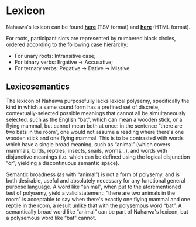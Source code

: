# Lexicon

Nahaıwa's lexicon can be found **[here](https://github.com/Ntsekees/Nahaiwa/blob/main/lexicon.tsv)** (TSV format) and **[here](https://ntsekees.github.io/Nahaiwa/lexicon.html)** (HTML format).

For roots, participant slots are represented by numbered black circles, ordered according to the following case hierarchy:  
* For unary roots: Intransitive case;
* For binary verbs: Ergative → Accusative;
* For ternary verbs: Pegative → Dative → Missive.

## Lexicosemantics

The lexicon of Nahaıwa purposefully lacks lexical polysemy, specifically the kind in which a same sound form has a prefined set of discrete, contextually-selected possible meanings that cannot all be simultaneously selected, such as the English “bat”, which can mean a wooden stick, or a flying mammal, but cannot mean both at once: in the sentence “there are two bats in the room”, one would not assume a reading where there's one wooden stick and one flying mammal.
This is to be contrasted with words which have a single broad meaning, such as “animal” (which covers mammals, birds, reptiles, insects, snails, worms…), and words with disjunctive meanings (i.e. which can be defined using the logical disjunction “or”, yielding a discontinuous semantic space).

Semantic broadness (as with “animal”) is not a form of polysemy, and is both desirable, useful and absolutely necessary for any functional general purpose language. A word like “animal”, when put to the aforementioned test of polysemy, yield a valid statement: “there are two animals in the room” is acceptable to say when there's exactly one flying mammal and one reptile in the room, a result unlike that with the polysemous word “bat”. A semantically broad word like “animal” can be part of Nahaıwa's lexicon, but a polysemous word like “bat” cannot.

